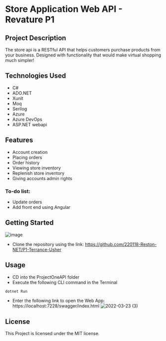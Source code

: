 # Store Application Web API - Revature P1

## Project Description
The store api is a RESTful API that helps customers purchase products from your business. Designed with functionality that would make virtual shopping much simpler!


## Technologies Used
- C#
- ADO.NET
- Xunit
- Moq
- Serilog
- Azure
- Azure DevOps
- ASP.NET webapi


## Features
- Account creation
- Placing orders
- Order history
- Viewing store inventory
- Replenish store inventory
- Giving accounts admin rights

### To-do list:
- Update orders
- Add front end using Angular


## Getting Started
![image](https://user-images.githubusercontent.com/60021337/159782827-2af324f9-1e7d-4f81-87e0-48d6452cf86e.png)
- Clone the repository using the link: https://github.com/220118-Reston-NET/P1-Terrance-Usher

## Usage
- CD into the ProjectOneAPI folder
- Execute the following CLI command in the Terminal
```bash
dotnet Run 
```
- Enter the following link to open the Web App: https://localhost:7228/swagger/index.html
![2022-03-23 (3)](https://user-images.githubusercontent.com/60021337/159784903-69b74eba-f524-4bbd-a4ab-41a6465ac247.png)


## License
This Project is licensed under the MIT license.
